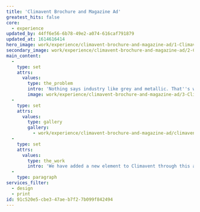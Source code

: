 ```yaml
---
title: 'Climavent Brochure and Magazine Ad'
greatest_hits: false
core:
  - experience
updated_by: 44ff6e56-6b78-49e2-a074-616caf791879
updated_at: 1614616414
hero_image: work/experience/climavent-brochure-and-magazine-ad/1-Climavent-brochure-half-page.jpg
secondary_image: work/experience/climavent-brochure-and-magazine-ad/2-Climavent-brochure-half-page.jpg
main_content:
  -
    type: set
    attrs:
      values:
        type: the_problem
        intro: 'Nothing says industry like grey and metallic. That''s why when Climavent approached us to produce marketing and sales material for them we chose to veer away from sticking with the norm. That''s not how we like to present our brand, and why should it apply to any other?'
        image: work/experience/climavent-brochure-and-magazine-ad/3-Climavent-brochure-half-page.jpg
  -
    type: set
    attrs:
      values:
        type: gallery
        gallery:
          - work/experience/climavent-brochure-and-magazine-ad/climavent-brochure-feature.jpg
  -
    type: set
    attrs:
      values:
        type: the_work
        intro: 'We have added a new element to Climavent through this attitude, new colour and expression which was previously missing from their material. Now we can move forward with this industry leading company into some exciting projects that will truly ignite their brand and message.'
  -
    type: paragraph
services_filter:
  - design
  - print
id: 91c520e5-cbe3-47ae-b7f2-7b099f842494
---
```

